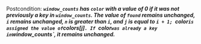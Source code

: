 Postcondition: ***`window_counts` has `color` with a value of 0 if it was not previously a key in `window_counts`. The value of `found` remains unchanged, `i` remains unchanged, `n` is greater than `i`, and `j` is equal to `i + 1; `color` is assigned the value of `colors[j]`. If `color` was already a key in `window_counts`, it remains unchanged.***